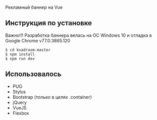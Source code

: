 Рекламный баннер на Vue

## Инструкция по установке
Важно!!! Разработка баннера велась на ОС Windows 10 и отладка в Google Chrome v77.0.3865.120
```
$ cd kvadroom-master
$ npm install
$ npm run dev
```
## Использовалось
+ PUG
+ Stylus
+ Bootstrap (только в целях .container)
+ jQuery
+ VueJS
+ Flexbox
